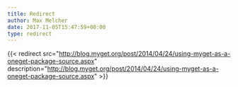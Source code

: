 ```yaml
---
title: Redirect
author: Max Melcher
date: 2017-11-05T15:47:59+00:00
type: redirect
---
```

{{< redirect src="http://blog.myget.org/post/2014/04/24/using-myget-as-a-oneget-package-source.aspx" description="http://blog.myget.org/post/2014/04/24/using-myget-as-a-oneget-package-source.aspx" >}}

